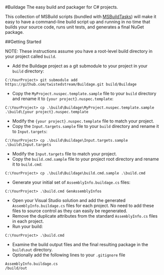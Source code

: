 #Buildage
The easy build and packager for C# projects.

This collection of MSBuild scripts (bundled with [MSBuildTasks](https://github.com/loresoft/msbuildtasks)) will make it easy to have a command-line build script up and running in no time that builds your source code, runs unit tests, and generates a final NuGet package.

##Getting Started

NOTE: These instructions assume you have a root-level build directory in your project called `build`.

* Add the Buildage project as a git submodule to your project in your `build` directory:

```    
C:\YourProject> git submodule add https://github.com/twistedstream/Buildage.git build/Buildage
``` 

* Copy the `MyProject.nuspec.template.sample` file to your `build` directory and rename it to `{your project}.nuspec.template`:

```
C:\YourProject> cp .\build\Buildage\MyProject.nuspec.template.sample .\build\{your project}.nuspec.template
```

* Modify the `{your project}.nuspec.template` file to match your project.
* Copy the `Input.targets.sample` file to your `build` directory and rename it to `Input.targets`:

```
C:\YourProject> cp .\build\Buildage\Input.targets.sample .\build\Input.targets
```

* Modify the `Input.targets` file to match your project.
* Copy the `build.cmd.sample` file to your project root directory and rename it to `build.cmd`:

```
C:\YourProject> cp .\build\Buildage\build.cmd.sample .\build.cmd
```

* Generate your initial set of `AssemblyInfo.buildage.cs` files:

```
C:\YourProject> .\build.cmd GenAssemblyInfos
```

* Open your Visual Studio solution and add the generated `AssemblyInfo.buildage.cs` files for each project.  No need to add these files to source control as they can easily be regenerated.
* Remove the duplicate attributes from the standard `AssemblyInfo.cs` files in each project.
* Run your build:

```
C:\YourProject> .\build.cmd
```

* Examine the build output files and the final resulting package in the `build\out` directory.
* Optionally add the following lines to your `.gitignore` file

```
AssemblyInfo.buildage.cs
/build/out
```
